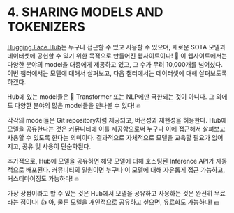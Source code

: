 # 4. SHARING MODELS AND TOKENIZERS

[Hugging Face Hub](https://huggingface.co/)는 누구나 접근할 수 있고 사용할 수 있으며, 새로운 SOTA 모델과 데이터셋에 공헌할 수 있기 위한 목적으로 만들어진 웹사이트이다! 🤗
이 웹사이트에서는 다양한 분야의 model을 대중에게 제공하고 있고, 그 수가 무려 10,000개를 넘어섰다.
이번 챕터에서는 모델에 대해서 살펴보고, 다음 챕터에서는 데이터셋에 대해 살펴보도록 하겠다.

Hub에 있는 model들은 🤗 Transformer 또는 NLP에만 국한되는 것이 아니다.
그 외에도 다양한 분야의 많은 model들을 만나볼 수 있다! 🔥

각각의 model들은 Git repository처럼 제공되고, 버전성과 재현성을 허용한다.
Hub에 모델을 공유한다는 것은 커뮤니티에 이를 제공함으로써 누구나 이에 접근해서 살펴보고 사용할 수 있도록 한다는 의미이다.
결과적으로 자체적으로 모델을 교육할 필요가 없어지고, 공유 및 사용이 단순화된다.

추가적으로, Hub에 모델을 공유하면 해당 모델에 대해 호스팅된 Inference API가 자동적으로 배포된다.
커뮤니티의 일원이면 누구나 이 모델에 대해 자유롭게 접근 가능하고, 커스터마이징도 가능하다! 🔥

가장 장점이라고 할 수 있는 것은 Hub에서 모델을 공유하고 사용하는 것은 완전히 무료라는 점이다! 👍
아, 물론 모델을 개인적으로 공유하고 싶으면, 유료화도 가능하다! 💵
